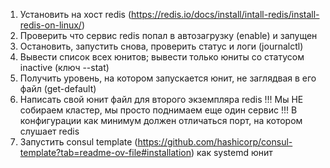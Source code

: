 1) Установить на хост redis (https://redis.io/docs/install/intall-redis/install-redis-on-linux/)
2) Проверить что сервис redis попал в автозагрузку (enable) и запущен
3) Остановить, запустить снова, проверить статус и логи (journalctl)
4) Вывести список всех юнитов; вывести только юниты со статусом inactive (ключ --stat)
5) Получить уровень, на котором запускается юнит, не заглядвая в его файл (get-default)
6) Написать свой юнит файл для второго экземпляра redis
!!! Мы НЕ собираем кластер, мы просто поднимаем еще один сервис
!!! В конфигурации как минимум должен отличаться порт, на котором слушает redis
8) Запустить consul template (https://github.com/hashicorp/consul-template?tab=readme-ov-file#installation) как systemd юнит
